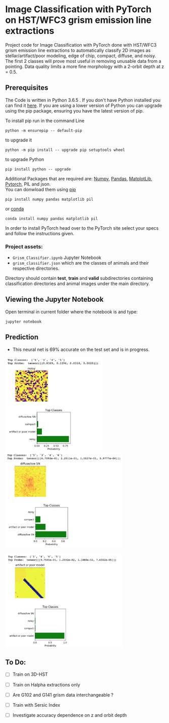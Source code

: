  # Image Classification with PyTorch on HST/WFC3 grism emission line extractions

Project code for Image Classification with PyTorch done with HST/WFC3 grism emission line extractions to automatically classify 2D
images as stellar/artifact/poor modeling, edge of chip, compact, diffuse, and noisy. The first 2 classes will prove 
most useful in removing unusable data from a pointing. Data quality limits a more fine morphology with a 2-orbit depth at z = 0.5. 



## Prerequisites
The Code is written in Python 3.6.5 . If you don't have Python installed you can find it [here](https://www.python.org/downloads/). If you are using a lower version of Python you can upgrade using the pip package, ensuring you have the latest version of pip. 

To install pip run in the command Line
```
python -m ensurepip -- default-pip 
``` 
to upgrade it
```
python -m pip install -- upgrade pip setuptools wheel
```
to upgrade Python
```
pip install python -- upgrade
```
Additional Packages that are required are: [Numpy](http://www.numpy.org/), [Pandas](https://pandas.pydata.org/), [MatplotLib](https://matplotlib.org/), [Pytorch](https://pytorch.org/), PIL and json.\
You can donwload them using [pip](https://pypi.org/project/pip/)
```
pip install numpy pandas matplotlib pil
```
or [conda](https://anaconda.org/anaconda/python)
```
conda install numpy pandas matplotlib pil
```
In order to install PyTorch head over to the PyTorch site select your specs and follow the instructions given.	

### Project assets:

- `Grism_Classifier.ipynb` Jupyter Notebook
- `grism_classifier.json` which are the classes of animals and their respective directories.


Directory should contain **test**, **train** and **valid** subdirectories containing classification directories and animal images under the main directory.

## Viewing the Jupyter Notebook

Open terminal in current folder where the notebook is and type:
```
jupyter notebook
```


## Prediction
* This neural net is 69% accurate on the test set and is in progress. 

<img src="noisy.png" width="310" height="300" /><img src="diffuse.png" width="370" height="300" />

<img src="artifact.png" width="370" height="300" />


## To Do: 

- [ ] Train on 3D-HST
- [ ] Train on Halpha extractions only
- [ ] Are G102 and G141 grism data interchangeable ?
- [ ] Train with Sersic Index
- [ ] Investigate accuracy dependence on z and orbit depth



